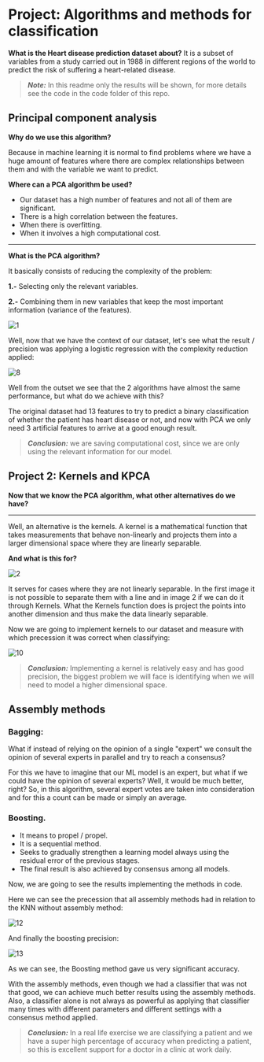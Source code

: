 # Project: Algorithms and methods for classification
 
**What is the Heart disease prediction dataset about?** It is a subset of variables from a study carried out in 1988 in different regions of the world to predict the risk of suffering a heart-related disease.
 
>**_Note:_** In this readme only the results will be shown, for more details see the code in the code folder of this repo.
 
## Principal component analysis
 
**Why do we use this algorithm?**
 
 Because in machine learning it is normal to find problems where we have a huge amount of features where there are complex relationships between them and with the variable we want to predict.
 
**Where can a PCA algorithm be used?**
 
* Our dataset has a high number of features and not all of them are significant.
* There is a high correlation between the features.
* When there is overfitting.
* When it involves a high computational cost.
 
---
 
**What is the PCA algorithm?**
 
It basically consists of reducing the complexity of the problem:
 
**1.-** Selecting only the relevant variables.
 
**2.-** Combining them in new variables that keep the most important information (variance of the features).

![1](https://user-images.githubusercontent.com/63415652/105783945-5645f080-5f3d-11eb-97f5-b0ab1ab96f3b.PNG)
 
Well, now that we have the context of our dataset, let's see what the result / precision was applying a logistic regression with the complexity reduction applied:
 
![8](https://user-images.githubusercontent.com/63415652/103371135-4f3dd680-4a94-11eb-9f04-e409c3c9587b.PNG)
 
Well from the outset we see that the 2 algorithms have almost the same performance, but what do we achieve with this?
 
The original dataset had 13 features to try to predict a binary classification of whether the patient has heart disease or not, and now with PCA we only need 3 artificial features to arrive at a good enough result.
 
 >**_Conclusion:_** we are saving computational cost, since we are only using the relevant information for our model.
 
## Project 2: Kernels and KPCA
 
**Now that we know the PCA algorithm, what other alternatives do we have?**
 
---
 
Well, an alternative is the kernels. A kernel is a mathematical function that takes measurements that behave non-linearly and projects them into a larger dimensional space where they are linearly separable.
 
**And what is this for?**
 
![2](https://user-images.githubusercontent.com/63415652/105783948-580fb400-5f3d-11eb-982e-949bfb6c8f1c.PNG)
 
It serves for cases where they are not linearly separable. In the first image it is not possible to separate them with a line and in image 2 if we can do it through Kernels. What the Kernels function does is project the points into another dimension and thus make the data linearly separable.
 
Now we are going to implement kernels to our dataset and measure with which precession it was correct when classifying:
 
![10](https://user-images.githubusercontent.com/63415652/103372281-32ef6900-4a97-11eb-8c9b-d4fb4f3abf94.PNG)
 
> **_Conclusion:_** Implementing a kernel is relatively easy and has good precision, the biggest problem we will face is identifying when we will need to model a higher dimensional space.
 
## Assembly methods
 
### Bagging:
 
What if instead of relying on the opinion of a single "expert" we consult the opinion of several experts in parallel and try to reach a consensus?
 
For this we have to imagine that our ML model is an expert, but what if we could have the opinion of several experts? Well, it would be much better, right? So, in this algorithm, several expert votes are taken into consideration and for this a count can be made or simply an average.
 
### Boosting.
 
* It means to propel / propel.
* It is a sequential method.
* Seeks to gradually strengthen a learning model always using the residual error of the previous stages.
* The final result is also achieved by consensus among all models.
 
Now, we are going to see the results implementing the methods in code.
 
Here we can see the precession that all assembly methods had in relation to the KNN without assembly method:
 
![12](https://user-images.githubusercontent.com/63415652/103423141-a910d000-4b6a-11eb-8255-38255ac7a2bc.PNG)
 
And finally the boosting precision:
 
![13](https://user-images.githubusercontent.com/63415652/103423142-aa41fd00-4b6a-11eb-8f84-c6e2682d0bad.PNG)
 
As we can see, the Boosting method gave us very significant accuracy.
 
With the assembly methods, even though we had a classifier that was not that good, we can achieve much better results using the assembly methods. Also, a classifier alone is not always as powerful as applying that classifier many times with different parameters and different settings with a consensus method applied.
 
>**_Conclusion:_** In a real life exercise we are classifying a patient and we have a super high percentage of accuracy when predicting a patient, so this is excellent support for a doctor in a clinic at work daily.
